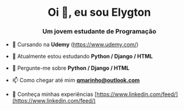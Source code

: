 
<h1 align="center">Oi 👋, eu sou Elygton</h1>
<h3 align="center">Um jovem estudante de Programação</h3>

- 🔭 Cursando na **Udemy** (https://www.udemy.com/)

- 🌱 Atualmente estou estudando **Python / Django / HTML**

- 💬 Pergunte-me sobre **Python / Django / HTML**

- 📫 Como chegar até mim **qmarinho@outlook.com**

- 📄 Conheça minhas experiências [https://www.linkedin.com/feed/](https://www.linkedin.com/feed/)

<!---

- 👋 Hi, I’m @Marinho07
- 👀 I’m interested in ...
- 🌱 I’m currently learning ...
- 💞️ I’m looking to collaborate on ...
- 📫 How to reach me ...


Marinho07/Marinho07 is a ✨ special ✨ repository because its `README.md` (this file) appears on your GitHub profile.
You can click the Preview link to take a look at your changes.
--->
